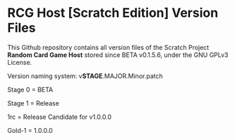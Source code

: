 # RCG Host [Scratch Edition] Version Files

This Github repository contains all version files of the Scratch Project **Random Card Game Host** stored since BETA v0.1.5.6, under the GNU GPLv3 License. 


Version naming system:
v**STAGE**.MAJOR.Minor.patch

Stage 0 = BETA

Stage 1 = Release

1rc = Release Candidate for v1.0.0.0

Gold-1 = 1.0.0.0
